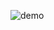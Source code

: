 ![demo](https://user-images.githubusercontent.com/22776394/79697028-441c8080-824e-11ea-87ca-d0e462254b83.gif)
